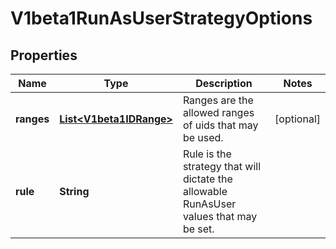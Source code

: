 
# V1beta1RunAsUserStrategyOptions

## Properties
Name | Type | Description | Notes
------------ | ------------- | ------------- | -------------
**ranges** | [**List&lt;V1beta1IDRange&gt;**](V1beta1IDRange.md) | Ranges are the allowed ranges of uids that may be used. |  [optional]
**rule** | **String** | Rule is the strategy that will dictate the allowable RunAsUser values that may be set. | 




